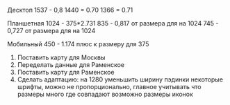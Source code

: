 Десктоп
1537 - 0,8
1440 = 0.70
1366 = 0.71

Планшетная
1024 - 375*2.731
835 - 0,817 от размера для на 1024
745 - 0,727 от размера для на 1024

Мобильный
450 - 1.174 плюс к размеру для 375


1. Поставить карту для Москвы
2. Переделать данные для Раменское
3. Поставить карту для Раменское
4. Сделать адаптацию:
    на 1280
    уменьшить ширину
    пэдинки
    некоторые шрифты, можно не пропорционально, главное учитывать что размеры много где совпадают
    возможно размеры иконок